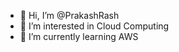 - 👋 Hi, I’m @PrakashRash
- 👀 I’m interested in Cloud Computing
- 🌱 I’m currently learning AWS

<!---
PrakashRash/PrakashRash is a ✨ special ✨ repository because its `README.md` (this file) appears on your GitHub profile.
You can click the Preview link to take a look at your changes.
--->
